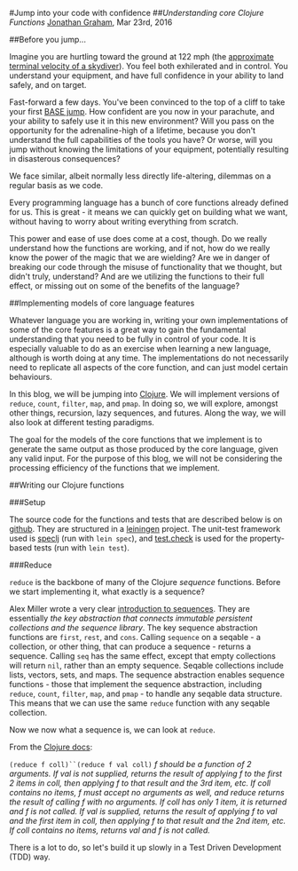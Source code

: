 #Jump into your code with confidence
##*Understanding core Clojure Functions*
[Jonathan Graham](https://twitter.com/graham_jp), Mar 23rd, 2016

##Before you jump...

Imagine you are hurtling toward the ground at 122 mph (the [approximate terminal velocity of a skydiver](https://en.wikipedia.org/wiki/Terminal_velocity)). You feel both exhilerated and in control. You understand your equipment, and have full confidence in your ability to land safely, and on target.

Fast-forward a few days. You've been convinced to the top of a cliff to take your first [BASE jump](https://en.wikipedia.org/wiki/BASE_jumping). How confident are you now in your parachute, and your ability to safely use it in this new environment? Will you pass on the opportunity for the adrenaline-high of a lifetime, because you don't understand the full capabilities of the tools you have? Or worse, will you jump without knowing the limitations of your equipment, potentially resulting in disasterous consequences?

We face similar, albeit normally less directly life-altering, dilemmas on a regular basis as we code.

Every programming language has a bunch of core functions already defined for us. This is great - it means we can quickly get on building what we want, without having to worry about writing everything from scratch.

This power and ease of use does come at a cost, though. Do we really understand how the functions are working, and if not, how do we really know the power of the magic that we are wielding? Are we in danger of breaking our code through the misuse of functionality that we thought, but didn't truly, understand? And are we utilizing the functions to their full effect, or missing out on some of the benefits of the language?

##Implementing models of core language features

Whatever language you are working in, writing your own implementations of some of the core features is a great way to gain the fundamental understanding that you need to be fully in control of your code. It is especially valuable to do as an exercise when learning a new language, although is worth doing at any time. The implementations do not necessarily need to replicate all aspects of the core function, and can just model certain behaviours.  

In this blog, we will be jumping into [Clojure](https://clojure.org/). We will implement versions of `reduce`, `count`, `filter`, `map`, and `pmap`. In doing so, we will explore, amongst other things, recursion, lazy sequences, and futures. Along the way, we will also look at different testing paradigms.

The goal for the models of the core functions that we implement is to generate the same output as those produced by the core language, given any valid input. For the purpose of this blog, we will not be considering the processing efficiency of the functions that we implement.

##Writing our Clojure functions

###Setup

The source code for the functions and tests that are described below is on [github](https://github.com/jonathangraham/clojure_functions). They are structured in a [leiningen](http://leiningen.org/) project. The unit-test framework used is [speclj](http://speclj.com) (run with `lein spec`), and [test.check](https://github.com/clojure/test.check) is used for the property-based tests (run with `lein test`).

###Reduce

`reduce` is the backbone of many of the Clojure *sequence* functions. Before we start implementing it, what exactly is a sequence?

Alex Miller wrote a very clear [introduction to sequences](http://insideclojure.org/2015/01/02/sequences/). They are essentially *the key abstraction that connects immutable persistent collections and the sequence library*. The key sequence abstraction functions are `first`, `rest`, and `cons`. Calling `sequence` on a seqable - a collection, or other thing, that can produce a sequence - returns a sequence. Calling `seq` has the same effect, except that empty collections will return `nil`, rather than an empty sequence. Seqable collections include lists, vectors, sets, and maps. The sequence abstraction enables sequence functions - those that implement the sequence abstraction, including `reduce`, `count`, `filter`, `map`, and `pmap` - to handle any seqable data structure. This means that we can use the same `reduce` function with any seqable collection. 

Now we now what a sequence is, we can look at `reduce`.

From the [Clojure docs](https://clojuredocs.org/clojure.core/reduce):

`(reduce f coll)``(reduce f val coll)`
*f should be a function of 2 arguments. If val is not supplied, returns the result of applying f to the first 2 items in coll, then applying f to that result and the 3rd item, etc. If coll contains no items, f must accept no arguments as well, and reduce returns the result of calling f with no arguments.  If coll has only 1 item, it is returned and f is not called.  If val is supplied, returns the result of applying f to val and the first item in coll, then applying f to that result and the 2nd item, etc. If coll contains no items, returns val and f is not called.*

There is a lot to do, so let's build it up slowly in a Test Driven Development (TDD) way.

